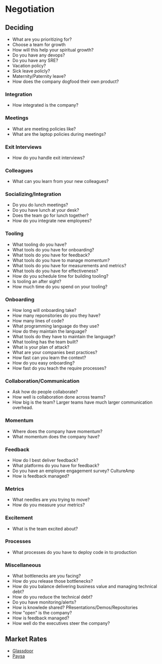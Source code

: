 # Negotiation

## Deciding

* What are you prioritizing for?
* Choose a team for growth
* How will this help your spiritual growth?
* Do you have any devops?
* Do you have any SRE?
* Vacation policy?
* Sick leave policly?
* Maternity/Paternity leave?
* How does the company dogfood their own product?

### Integration

* How integrated is the company?

### Meetings

* What are meeting policies like?
* What are the laptop policies during meetings?

### Exit Interviews

* How do you handle exit interviews?

### Colleagues

* What can you learn from your new colleagues?

### Socializing/Integration

* Do you do lunch meetings?
* Do you have lunch at your desk?
* Does the team go for lunch together?
* How do you integrate new employees?

### Tooling

* What tooling do you have?
* What tools do you have for onboarding?
* What tools do you have for feedback?
* What tools do you have to manage momentum?
* What tools do you have for measurements and metrics?
* What tools do you have for effectiveness?
* How do you schedule time for building tooling?
* Is tooling an after sight?
* How much time do you spend on your tooling?

### Onboarding

* How long will onboarding take?
* How many reponsitories do you they have?
* How many lines of code?
* What programming language do they use?
* How do they maintain the language?
* What tools do they have to maintain the language?
* What tooling has the team built?
* What is your plan of attack?
* What are your companies best practices?
* How fast can you learn the context?
* How do you easy onboarding?
* How fast do you teach the require processes?

### Collaboration/Communication

* Ask how do people collaborate?
* How well is collaboration done across teams?
* How big is the team? Larger teams have much larger communication overhead.

### Momentum

* Where does the company have momentum?
* What momentum does the company have?

### Feedback

* How do I best deliver feedback?
* What platforms do you have for feedback?
* Do you have an employee engagement survey? CultureAmp
* How is feedback managed?

### Metrics

* What needles are you trying to move?
* How do you measure your metrics?

### Excitement

* What is the team excited about?

### Processes

* What processes do you have to deploy code in to production

### Miscellaneous

* What bottlenecks are you facing?
* How do you release those bottlenecks?
* How do you balance delivering business value and managing technical debt?
* How do you reduce the technical debt?
* Do you have monitoring/alerts?
* How is knowlede shared? PResentations/Demos/Repositories
* How "open" is the company?
* How is feedback managed?
* How well do the executives steer the company?

## Market Rates

* [Glassdoor](http://glassdoor.com/)
* [Paysa](https://www.paysa.com/salary-rank)

